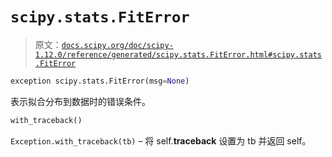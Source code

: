 # `scipy.stats.FitError`

> 原文：[`docs.scipy.org/doc/scipy-1.12.0/reference/generated/scipy.stats.FitError.html#scipy.stats.FitError`](https://docs.scipy.org/doc/scipy-1.12.0/reference/generated/scipy.stats.FitError.html#scipy.stats.FitError)

```py
exception scipy.stats.FitError(msg=None)
```

表示拟合分布到数据时的错误条件。

```py
with_traceback()
```

`Exception.with_traceback(tb)` – 将 self.__traceback__ 设置为 tb 并返回 self。
